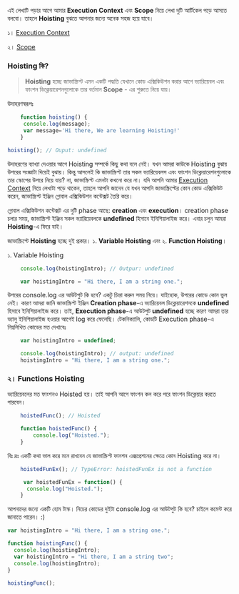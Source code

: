 এই লেখাটি পড়ার আগে আমার **Execution Context** এবং **Scope** নিয়ে লেখা দুটি আর্টিকেল পড়ে আসতে বলবো। তাহলে **Hoisting** বুঝতে আপনার জন্যে অনেক সহজ হয়ে যাবে।

১। [Execution Context](https://shahansdiary.com/execution-context-in-javascript/)

২। [Scope](https://shahansdiary.com/what-is-scope-in-javascript/)

### Hoisting কি?

> **Hoisting** হচ্ছে জাভাস্ক্রিপ্ট এমন একটি পদ্ধতি যেখানে কোড এক্সিকিউশন করার আগে ভ্যারিয়েবল এবং ফাংশন ডিক্লেয়ারেশনগুলোকে তার বর্তমান **Scope** - এর শুরুতে নিয়ে যায়।

উদাহরণস্বরূপঃ

```js
	function hoisting() {
   	 console.log(message);
   	 var message='Hi there, We are learning Hoisting!'
	}

hoisting(); // Ouput: undefined
```
উদাহরণের ব্যাখ্যা দেওয়ার আগে Hoisting সম্পর্কে কিছু কথা বলে নেই। যখন আমরা কাউকে Hoisting বুঝায় উপরের সংজ্ঞাটা দিয়েই বুঝায়। কিন্তু আসলেই  কি জাভাস্ক্রিপ্ট তার সকল ভ্যারিয়েবলস এবং ফাংশন ডিক্লেয়ারেশনগুলোকে তার স্কোপের উপরে নিয়ে যায়? না, জাভাস্ক্রিপ্ট এমনটা কখনো করে না। যদি আপনি আমার [Execution Context](https://shahansdiary.com/execution-context-in-javascript/) নিয়ে লেখাটা পড়ে থাকেন, তাহলে আপনি জানেন যে যখন আপনি জাভাস্ক্রিপ্টের কোন কোড এক্সিকিউট করেন, জাভাস্ক্রিপ্ট ইঞ্জিন গ্লোবাল এক্সিকিউশন কন্টেক্সট তৈরি করে।

গ্লোবাল এক্সিকিউশন কন্টেক্সট এর দুটি phase আছে: **creation** এবং **execution**। creation phase চলার সময়, জাভাস্ক্রিপ্ট ইঞ্জিন সকল ভ্যারিয়েবলকে **undefined** হিসাবে ইনিশিয়ালাইজ করে। এবার চলুন আমরা **Hoisting**-এ ফিরে যাই।

জাভাস্ক্রিপ্টে **Hoisting** হচ্ছে দুই প্রকার। ১. **Variable Hoisting** এবং ২. **Function Hoisting**।

১. Variable Hoisting

```js
	console.log(hoistingIntro); // Outpur: undefined

	var hoistingIntro = "Hi there, I am a string one.";
```

উপরের console.log এর আউটপুট কি হবে? একটু চিন্তা করুন সময় নিয়ে। যাইহোক, উপরের কোডে কোন ভুল নেই। কারণ আমরা জানি জাভাস্ক্রিপ্ট ইঞ্জিন **Creation phase**-এ ভ্যারিয়েবল ডিক্লেয়ারেশনকে **undefined** হিসাবে ইনিশিয়ালাইজ করে। তাই, **Execution phase**-এ আউটপুট **undefined** হচ্ছে কারণ আমরা তার ভ্যালু ইনিশিয়ালাইজ হওয়ার আগেই log করে ফেলেছি। টেকনিক্যালি, কোডটি Execution phase-এ  নিম্নলিখিত কোডের মত দেখাবেঃ

```js
	var hoistingIntro = undefined;

	console.log(hoistingIntro); // output: undefined
	hoistingIntro = "Hi there, I am a string one.";
```

### ২। Functions Hoisting

ভ্যারিয়েবলের মত ফাংশনও Hoisted হয়। তাই আপনি আগে ফাংশন কল করে পরে ফাংশন ডিক্লেয়ার করতে পারবেন।

```js
	hoistedFunc(); // Hoisted

	function hoistedFunc() {
		console.log("Hoisted.");
	}
```
বিঃ দ্রঃ একটি কথা ভাল করে মনে রাখবেন যে জাভাস্ক্রিপ্ট ফানশন এক্সপ্রেশনের ক্ষেত্রে কোন Hoisting করে না।

```js
	hoistedFunEx(); // TypeError: hoistedFunEx is not a function

	 var hoistedFunEx = function() {
  	  console.log("Hoisted.");
	}
```
আপনাদের জন্যে একটি হোম টাস্ক। নিচের কোডের দুইটা console.log এর আউটপুট কি হবে? চাইলে কমেন্ট করে জানাতে পারেন। :) 

```js
var hoistingIntro = "Hi there, I am a string one.";

function hoistingFunc() {
  console.log(hoistingIntro);
  var hoistingIntro = "Hi there, I am a string two";
  console.log(hoistingIntro);
}

hoistingFunc();
```
